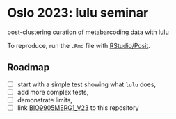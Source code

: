 # Oslo 2023: lulu seminar

post-clustering curation of metabarcoding data with [lulu](https://github.com/tobiasgf/lulu)

To reproduce, run the `.Rmd` file with [RStudio/Posit](https://posit.co/).

## Roadmap

- [ ] start with a simple test showing what `lulu` does,
- [ ] add more complex tests,
- [ ] demonstrate limits,
- [ ] link [BIO9905MERG1_V23](https://github.com/krabberod/BIO9905MERG1_V23) to this repository

